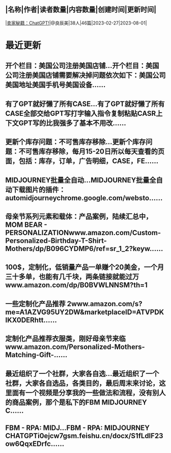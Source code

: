 |名称|作者|读者数量|内容数量|创建时间|更新时间|
---
|[卖家秘籍：ChatGPT!](https://xiaobot.net/p/ChatGPT0Amazon?refer=0b133df9-27dc-423b-8101-639049001c13)|@良辰美|38人|46篇|2023-02-27|2023-08-01|

# 最近更新
## 开个栏目：美国公司注册美国店铺...开个栏目：美国公司注册美国店铺需要解决掉问题依次如下：美国公司美国地址美国手机号美国设备......
## 有了GPT就好懒了所有CASE...有了GPT就好懒了所有CASE全部交给GPT写打字输入指令复制粘贴CASR上下文GPT写的比我强多了基本不用改......
## 更新个库存问题：不可售库存移除...更新个库存问题：不可售库存移除，每月15-20日所以每天查看的页面，包括：库存，订单，广告明细，CASE，FE......
## MIDJOURNEY批量全自动...MIDJOURNEY批量全自动下载图片的插件：automidjourneychrome.google.com/websto......
## 母亲节系列元素和载体：产品案例，陆续汇总中， MOM BEAR - PERSONALIZATIONwww.amazon.com/Custom-Personalized-Birthday-T-Shirt-Mothers/dp/B096CYDMP6/ref=sr_1_2?keyw......
## 100$，定制化，低销量产品一单赚个20美金，一个月三十多单，也能有几千块，两条链接就能过万www.amazon.com/dp/B0BVWLNNSM?th=1
## 一些定制化产品推荐 2www.amazon.com/s?me=A1AZVG95UY2DW&marketplaceID=ATVPDKIKX0DERhtt......
## 定制化产品推荐衣服类，刚好母亲节来临www.amazon.com/Personalized-Mothers-Matching-Gift-......
## 最近组织了一个社群，大家各自选...最近组织了一个社群，大家各自选品，各类目的，最后周末来讨论，这里面有一个视频是分享我的一些做法和流程，没有别人的商品案例，那个是私下的FBM MIDJOURNEY C......
## FBM - RPA: MIDJ...FBM - RPA: MIDJOURNEY CHATGPTi0ejcw7gsm.feishu.cn/docx/S1fLdlF23ow6QqxEDrfc......

